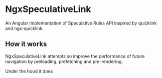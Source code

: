 # NgxSpeculativeLink

An Angular implementation of Speculative Rules API inspired by quicklink and ngx-quicklink.

## How it works

NgxSpeculativeLink attempts so improve the performance of future navigation by preloading, prefetching and pre-rendering. 

Under the hood it does 
